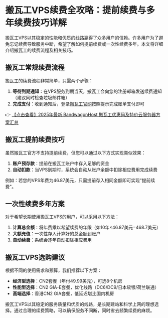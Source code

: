 # 搬瓦工VPS续费全攻略：提前续费与多年续费技巧详解

搬瓦工VPS以其稳定的性能和优质的线路赢得了众多用户的信赖。许多用户为了避免忘记续费导致服务中断，希望了解如何提前续费或一次性续费多年。本文将详细介绍搬瓦工的续费流程及相关技巧。

## 搬瓦工常规续费流程

搬瓦工的续费流程非常简单，只需两个步骤：

1. **等待到期通知**：在VPS服务到期当天，搬瓦工会向您的注册邮箱发送续费通知（建议同时检查垃圾邮件箱）
2. **完成支付**：收到通知后，登录[搬瓦工官网](https://bit.ly/banwagon)按照提示完成账单支付即可

👉 [【点击查看】2025年最新 BandwagonHost 搬瓦工优惠码及特价云服务器方案汇总](https://bit.ly/banwagon)

## 搬瓦工提前续费技巧

虽然搬瓦工官方不支持提前续费，但您可以通过以下方式实现类似效果：

1. **账户预存款**：提前在搬瓦工账户中存入足够的资金
2. **自动扣款**：当VPS到期时，系统会自动从账户余额中扣除相应费用完成续费

例如：若您的VPS年费为46.87美元，只需提前存入相同金额即可实现"提前续费"。

## 一次性续费多年方案

对于希望长期使用搬瓦工VPS的用户，可以采用以下方法：

1. **计算总金额**：将年费乘以希望续费的年限（如10年×46.87美元=468.7美元）
2. **大额充值**：一次性存入计算好的总金额到账户
3. **自动续费**：系统会逐年自动扣除相应费用

## 搬瓦工VPS选购建议

根据不同的使用需求和预算，我们推荐以下方案：

- **经济型选择**：CN2套餐（年付49.99美元），可选8个机房
- **性能型选择**：CN2 GIA-E套餐，优化线路（DC6/DC9/日本软银/荷兰联通）
- **高端选择**：香港CN2 GIA套餐，低延迟堪比国内机房

搬瓦工VPS以其稳定的服务质量和优质的线路，是长期建站和科学上网的理想选择。通过合理的续费策略，可以确保服务不间断，同时省去频繁续费的麻烦。